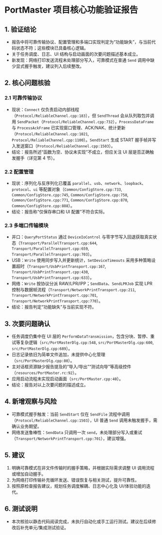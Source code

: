 ﻿# PortMaster 项目核心功能验证报告

## 1. 验证结论
- 报告中将可靠传输协议、配置管理和多端口实现判定为“功能缺失”，与当前代码状态不符；这些模块已具备核心逻辑。
- 关于任务调度、日志、UI 结构与启动画面的次要问题描述基本成立。
- 新发现：网络打印发送流程未处理部分写入，可靠模式在普通 `Send` 调用中缺少显式握手触发，建议列入后续整改。

## 2. 核心问题核验
### 2.1 可靠传输协议
- 现状：`Connect` 仅负责启动内部线程（`Protocol/ReliableChannel.cpp:183`），但 `SendThread` 会从队列取包并调用 `SendPacket`（`Protocol/ReliableChannel.cpp:732`），`ProcessDataFrame` 与 `ProcessAckFrame` 已实现窗口管理、ACK/NAK、统计更新（`Protocol/ReliableChannel.cpp:1021`, `Protocol/ReliableChannel.cpp:1100`）。`SendStart` 生成 START 握手帧并写入发送窗口（`Protocol/ReliableChannel.cpp:1503`）。
- 结论：报告所述“函数为空、协议未实现”不成立，但应关注 UI 层是否正确触发握手（详见第 4 节）。

### 2.2 配置管理
- 现状：序列化与反序列化已覆盖 `parallel`、`usb`、`network`、`loopback`、`protocol`、`ui` 等配置对象（`Common/ConfigStore.cpp:733`, `Common/ConfigStore.cpp:745`, `Common/ConfigStore.cpp:758`, `Common/ConfigStore.cpp:771`, `Common/ConfigStore.cpp:870`, `Common/ConfigStore.cpp:888`）。
- 结论：报告称“仅保存串口和 UI 配置”不符合实际。

### 2.3 多端口传输模块
- 并口：`QueryPortStatus` 通过 `DeviceIoControl` 与零字节写入回退获取真实状态（`Transport/ParallelTransport.cpp:644`, `Transport/ParallelTransport.cpp:659`, `Transport/ParallelTransport.cpp:703`）。
- USB：`Write` 使用同步写入并更新统计，`SetDeviceTimeouts` 采用多种策略设置超时（`Transport/UsbPrintTransport.cpp:167`, `Transport/UsbPrintTransport.cpp:430`, `Transport/UsbPrintTransport.cpp:633`）。
- 网络：`Write` 按协议分派 RAW/LPR/IPP；`SendData`、`SendLPRJob` 实现 LPR 控制与数据帧流程（`Transport/NetworkPrintTransport.cpp:211`, `Transport/NetworkPrintTransport.cpp:701`, `Transport/NetworkPrintTransport.cpp:770`）。
- 结论：报告判定“功能缺失”与当前实现不符。

## 3. 次要问题确认
- 任务调度仍集中在 UI 层的 `PerformDataTransmission`，包含分块、暂停、重试等复杂逻辑（`src/PortMasterDlg.cpp:548`, `src/PortMasterDlg.cpp:600`, `src/PortMasterDlg.cpp:689`）。
- 日志记录依旧为简单文件追加，未提供中心化管理（`src/PortMasterDlg.cpp:80`）。
- 主对话框资源缺少报告提及的“导入/导出”“测试向导”等高级控件（`resources/PortMaster.rc:92`）。
- 应用启动流程未实现启动画面（`src/PortMaster.cpp:40`）。
- 结论：报告对以上次要问题的描述成立。

## 4. 新增观察与风险
- 可靠模式握手触发：当前 `SendStart` 仅在 `SendFile` 流程中调用（`Protocol/ReliableChannel.cpp:1503`），UI 普通 `Send` 调用未触发握手，需确认业务期望。
- 网络发送鲁棒性：`SendData` 只调用一次 `send`，未处理部分写入或重试（`Transport/NetworkPrintTransport.cpp:701`），建议增强。

## 5. 建议
1. 明确可靠模式在非文件传输时的握手策略，并根据实际需求调整 UI 调用流程或增加自动握手。
2. 为网络打印传输补充循环发送、错误恢复与相关测试，提升可靠性。
3. 按照原检查报告建议，规划任务调度解耦、日志中心化及 UI/体验功能的迭代。

## 6. 测试说明
- 本次核验以静态代码阅读完成，未执行自动化或手工运行测试。建议在后续修改后补充单元/集成测试验证。
